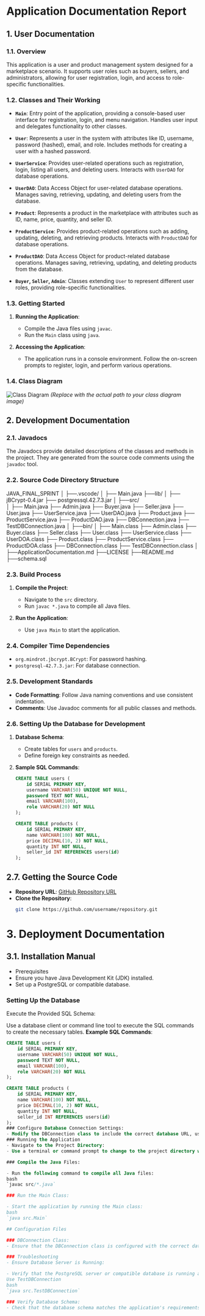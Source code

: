 # Application Documentation Report

## 1. User Documentation

### 1.1. Overview

This application is a user and product management system designed for a marketplace scenario. It supports user roles such as buyers, sellers, and administrators, allowing for user registration, login, and access to role-specific functionalities.

### 1.2. Classes and Their Working

- **`Main`**: Entry point of the application, providing a console-based user interface for registration, login, and menu navigation. Handles user input and delegates functionality to other classes.

- **`User`**: Represents a user in the system with attributes like ID, username, password (hashed), email, and role. Includes methods for creating a user with a hashed password.

- **`UserService`**: Provides user-related operations such as registration, login, listing all users, and deleting users. Interacts with `UserDAO` for database operations.

- **`UserDAO`**: Data Access Object for user-related database operations. Manages saving, retrieving, updating, and deleting users from the database.

- **`Product`**: Represents a product in the marketplace with attributes such as ID, name, price, quantity, and seller ID.

- **`ProductService`**: Provides product-related operations such as adding, updating, deleting, and retrieving products. Interacts with `ProductDAO` for database operations.

- **`ProductDAO`**: Data Access Object for product-related database operations. Manages saving, retrieving, updating, and deleting products from the database.

- **`Buyer`, `Seller`, `Admin`**: Classes extending `User` to represent different user roles, providing role-specific functionalities.

### 1.3. Getting Started

1. **Running the Application**:
   - Compile the Java files using `javac`.
   - Run the `Main` class using `java`.

2. **Accessing the Application**:
   - The application runs in a console environment. Follow the on-screen prompts to register, login, and perform various operations.

### 1.4. Class Diagram

![Class Diagram](path/to/class_diagram.png) *(Replace with the actual path to your class diagram image)*

## 2. Development Documentation

### 2.1. Javadocs

The Javadocs provide detailed descriptions of the classes and methods in the project. They are generated from the source code comments using the `javadoc` tool.

### 2.2. Source Code Directory Structure
JAVA_FINAL_SPRINT
│
├──.vscode/
    │
    ├── Main.java
├──lib/
    │
    ├── jBCrypt-0.4.jar
    ├── postgressql.42.7.3.jar
│
├──src/   
    │
    ├── Main.java
    ├── Admin.java
    ├── Buyer.java
    ├── Seller.java
    ├── User.java
    ├── UserService.java
    ├── UserDAO.java
    ├── Product.java
    ├── ProductService.java
    ├── ProductDAO.java
    ├── DBConnection.java
    ├── TestDBConnection.java
│
├──bin/ 
    │
    ├── Main.class
    ├── Admin.class
    ├── Buyer.class
    ├── Seller.class
    ├── User.class
    ├── UserService.class
    ├── UserDOA.class
    ├── Product.class
    ├── ProductService.class
    ├── ProductDOA.class
    ├── DBConnection.class
    ├── TestDBConnection.class
│
├──ApplicationDocumentation.md
├──LICENSE
├──README.md
├──schema.sql

### 2.3. Build Process

1. **Compile the Project**:
   - Navigate to the `src` directory.
   - Run `javac *.java` to compile all Java files.

2. **Run the Application**:
   - Use `java Main` to start the application.

### 2.4. Compiler Time Dependencies

- `org.mindrot.jbcrypt.BCrypt`: For password hashing.
- `postgresql-42.7.3.jar`: For database connection.

### 2.5. Development Standards

- **Code Formatting**: Follow Java naming conventions and use consistent indentation.
- **Comments**: Use Javadoc comments for all public classes and methods.

### 2.6. Setting Up the Database for Development

1. **Database Schema**:
   - Create tables for `users` and `products`.
   - Define foreign key constraints as needed.

2. **Sample SQL Commands**:
   ```sql
   CREATE TABLE users (
       id SERIAL PRIMARY KEY,
       username VARCHAR(50) UNIQUE NOT NULL,
       password TEXT NOT NULL,
       email VARCHAR(100),
       role VARCHAR(20) NOT NULL
   );

   CREATE TABLE products (
       id SERIAL PRIMARY KEY,
       name VARCHAR(100) NOT NULL,
       price DECIMAL(10, 2) NOT NULL,
       quantity INT NOT NULL,
       seller_id INT REFERENCES users(id)
   );

## 2.7. Getting the Source Code

- **Repository URL**: [GitHub Repository URL](https://github.com/username/repository)
- **Clone the Repository**:
  ```bash
  git clone https://github.com/username/repository.git

# 3. Deployment Documentation

 ## 3.1. Installation Manual
 - Prerequisites
 - Ensure you have Java Development Kit (JDK) installed.
 - Set up a PostgreSQL or compatible database.

 ### Setting Up the Database
 Execute the Provided SQL Schema:

Use a database client or command line tool to execute the SQL commands to create the necessary tables.
 **Example SQL Commands**:
   ```sql
   CREATE TABLE users (
       id SERIAL PRIMARY KEY,
       username VARCHAR(50) UNIQUE NOT NULL,
       password TEXT NOT NULL,
       email VARCHAR(100),
       role VARCHAR(20) NOT NULL
   );

   CREATE TABLE products (
       id SERIAL PRIMARY KEY,
       name VARCHAR(100) NOT NULL,
       price DECIMAL(10, 2) NOT NULL,
       quantity INT NOT NULL,
       seller_id INT REFERENCES users(id)
   );
### Configure Database Connection Settings:
- Modify the DBConnection class to include the correct database URL, username, and password.
### Running the Application
- Navigate to the Project Directory:
- Use a terminal or command prompt to change to the project directory where the source files are located.

### Compile the Java Files:

- Run the following command to compile all Java files:
bash
`javac src/*.java`

### Run the Main Class:

- Start the application by running the Main class:
bash
`java src.Main`

## Configuration Files

### DBConnection Class:
- Ensure that the DBConnection class is configured with the correct database URL, username, and password.

### Troubleshooting
- Ensure Database Server is Running:

- Verify that the PostgreSQL server or compatible database is running and accessible.
Use TestDBConnection 
bash
`java src.TestDBConnection`

### Verify Database Schema:
- Check that the database schema matches the application's requirements and that all necessary tables and relationships are correctly set up.

